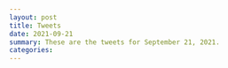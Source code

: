 ```yaml
---
layout: post
title: Tweets
date: 2021-09-21
summary: These are the tweets for September 21, 2021.
categories:
---
```


